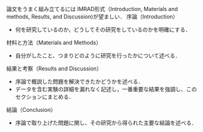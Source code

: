 論文をうまく組み立てるには IMRAD形式（Introduction, Materials and
methods, Results, and Discussion)が望ましい． 序論（Introduction）

-   何を研究しているのか，どうしてその研究をしているのかを明確にする．

材料と方法（Materials and Methods）

-   自分がしたこと、つまりどのように研究を行ったかについて述べる．

結果と考察（Results and Discussion）

-   序論で概説した問題を解決できたかどうかを述べる．
-   データを含む実験の詳細を漏れなく記述し，一番重要な結果を強調し、このセクションにまとめる．

結論（Conclusion）

-   序論で取り上げた問題に関し、その研究から得られた主要な結論を述べる．
